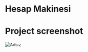 # Hesap Makinesi

# Project screenshot

![Adsız](https://user-images.githubusercontent.com/40199261/235286096-de9cfce1-7de9-4f23-bf31-d31e3ef1e687.png)

